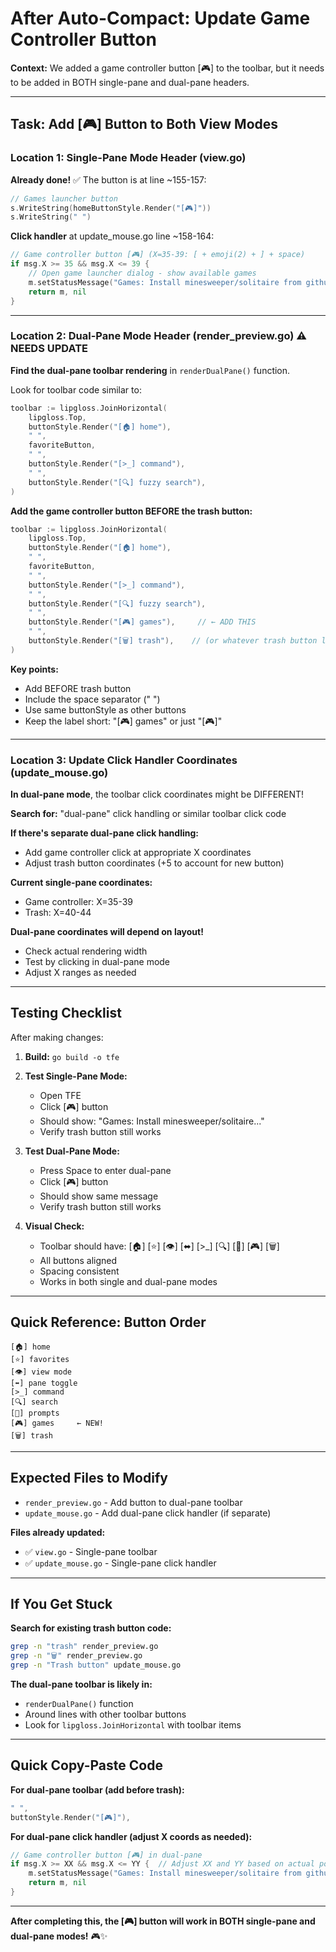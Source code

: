 # After Auto-Compact: Update Game Controller Button

**Context:** We added a game controller button [🎮] to the toolbar, but it needs to be added in BOTH single-pane and dual-pane headers.

---

## Task: Add [🎮] Button to Both View Modes

### Location 1: Single-Pane Mode Header (view.go)

**Already done!** ✅ The button is at line ~155-157:
```go
// Games launcher button
s.WriteString(homeButtonStyle.Render("[🎮]"))
s.WriteString(" ")
```

**Click handler** at update_mouse.go line ~158-164:
```go
// Game controller button [🎮] (X=35-39: [ + emoji(2) + ] + space)
if msg.X >= 35 && msg.X <= 39 {
    // Open game launcher dialog - show available games
    m.setStatusMessage("Games: Install minesweeper/solitaire from github.com/GGPrompts/TUIClassics", false)
    return m, nil
}
```

---

### Location 2: Dual-Pane Mode Header (render_preview.go) ⚠️ NEEDS UPDATE

**Find the dual-pane toolbar rendering** in `renderDualPane()` function.

Look for toolbar code similar to:
```go
toolbar := lipgloss.JoinHorizontal(
    lipgloss.Top,
    buttonStyle.Render("[🏠] home"),
    " ",
    favoriteButton,
    " ",
    buttonStyle.Render("[>_] command"),
    " ",
    buttonStyle.Render("[🔍] fuzzy search"),
)
```

**Add the game controller button BEFORE the trash button:**

```go
toolbar := lipgloss.JoinHorizontal(
    lipgloss.Top,
    buttonStyle.Render("[🏠] home"),
    " ",
    favoriteButton,
    " ",
    buttonStyle.Render("[>_] command"),
    " ",
    buttonStyle.Render("[🔍] fuzzy search"),
    " ",
    buttonStyle.Render("[🎮] games"),     // ← ADD THIS
    " ",
    buttonStyle.Render("[🗑️] trash"),    // (or whatever trash button looks like)
)
```

**Key points:**
- Add BEFORE trash button
- Include the space separator (" ")
- Use same buttonStyle as other buttons
- Keep the label short: "[🎮] games" or just "[🎮]"

---

### Location 3: Update Click Handler Coordinates (update_mouse.go)

**In dual-pane mode**, the toolbar click coordinates might be DIFFERENT!

**Search for:** "dual-pane" click handling or similar toolbar click code

**If there's separate dual-pane click handling:**
- Add game controller click at appropriate X coordinates
- Adjust trash button coordinates (+5 to account for new button)

**Current single-pane coordinates:**
- Game controller: X=35-39
- Trash: X=40-44

**Dual-pane coordinates will depend on layout!**
- Check actual rendering width
- Test by clicking in dual-pane mode
- Adjust X ranges as needed

---

## Testing Checklist

After making changes:

1. **Build:** `go build -o tfe`

2. **Test Single-Pane Mode:**
   - Open TFE
   - Click [🎮] button
   - Should show: "Games: Install minesweeper/solitaire..."
   - Verify trash button still works

3. **Test Dual-Pane Mode:**
   - Press Space to enter dual-pane
   - Click [🎮] button
   - Should show same message
   - Verify trash button still works

4. **Visual Check:**
   - Toolbar should have: [🏠] [⭐] [👁️] [⬌] [>_] [🔍] [📝] [🎮] [🗑️]
   - All buttons aligned
   - Spacing consistent
   - Works in both single and dual-pane modes

---

## Quick Reference: Button Order

```
[🏠] home
[⭐] favorites
[👁️] view mode
[⬌] pane toggle
[>_] command
[🔍] search
[📝] prompts
[🎮] games     ← NEW!
[🗑️] trash
```

---

## Expected Files to Modify

- `render_preview.go` - Add button to dual-pane toolbar
- `update_mouse.go` - Add dual-pane click handler (if separate)

**Files already updated:**
- ✅ `view.go` - Single-pane toolbar
- ✅ `update_mouse.go` - Single-pane click handler

---

## If You Get Stuck

**Search for existing trash button code:**
```bash
grep -n "trash" render_preview.go
grep -n "🗑️" render_preview.go
grep -n "Trash button" update_mouse.go
```

**The dual-pane toolbar is likely in:**
- `renderDualPane()` function
- Around lines with other toolbar buttons
- Look for `lipgloss.JoinHorizontal` with toolbar items

---

## Quick Copy-Paste Code

**For dual-pane toolbar (add before trash):**
```go
" ",
buttonStyle.Render("[🎮]"),
```

**For dual-pane click handler (adjust X coords as needed):**
```go
// Game controller button [🎮] in dual-pane
if msg.X >= XX && msg.X <= YY {  // Adjust XX and YY based on actual position
    m.setStatusMessage("Games: Install minesweeper/solitaire from github.com/GGPrompts/TUIClassics", false)
    return m, nil
}
```

---

**After completing this, the [🎮] button will work in BOTH single-pane and dual-pane modes!** 🎮✨
